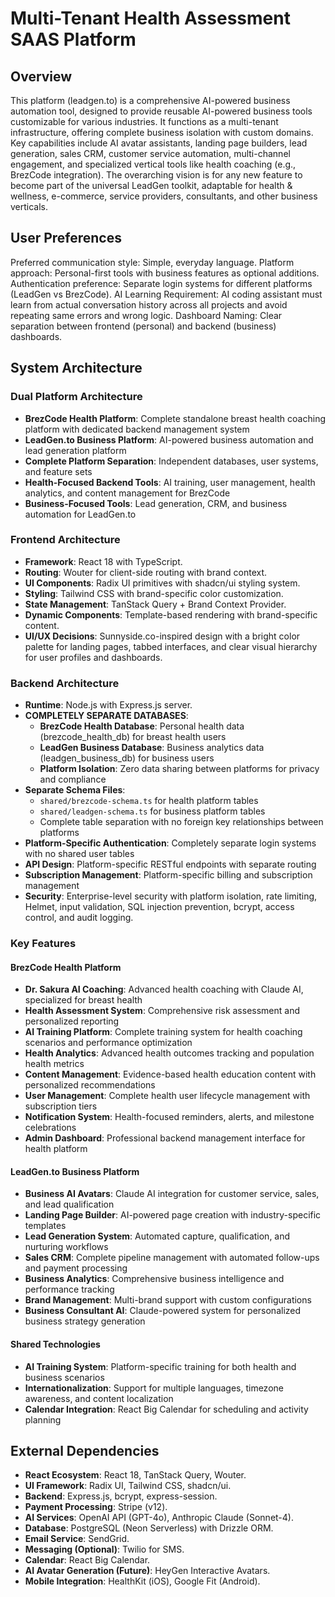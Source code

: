 # Multi-Tenant Health Assessment SAAS Platform

## Overview

This platform (leadgen.to) is a comprehensive AI-powered business automation tool, designed to provide reusable AI-powered business tools customizable for various industries. It functions as a multi-tenant infrastructure, offering complete business isolation with custom domains. Key capabilities include AI avatar assistants, landing page builders, lead generation, sales CRM, customer service automation, multi-channel engagement, and specialized vertical tools like health coaching (e.g., BrezCode integration). The overarching vision is for any new feature to become part of the universal LeadGen toolkit, adaptable for health & wellness, e-commerce, service providers, consultants, and other business verticals.

## User Preferences

Preferred communication style: Simple, everyday language.
Platform approach: Personal-first tools with business features as optional additions.
Authentication preference: Separate login systems for different platforms (LeadGen vs BrezCode).
AI Learning Requirement: AI coding assistant must learn from actual conversation history across all projects and avoid repeating same errors and wrong logic.
Dashboard Naming: Clear separation between frontend (personal) and backend (business) dashboards.

## System Architecture

### Dual Platform Architecture
- **BrezCode Health Platform**: Complete standalone breast health coaching platform with dedicated backend management system
- **LeadGen.to Business Platform**: AI-powered business automation and lead generation platform
- **Complete Platform Separation**: Independent databases, user systems, and feature sets
- **Health-Focused Backend Tools**: AI training, user management, health analytics, and content management for BrezCode
- **Business-Focused Tools**: Lead generation, CRM, and business automation for LeadGen.to

### Frontend Architecture
- **Framework**: React 18 with TypeScript.
- **Routing**: Wouter for client-side routing with brand context.
- **UI Components**: Radix UI primitives with shadcn/ui styling system.
- **Styling**: Tailwind CSS with brand-specific color customization.
- **State Management**: TanStack Query + Brand Context Provider.
- **Dynamic Components**: Template-based rendering with brand-specific content.
- **UI/UX Decisions**: Sunnyside.co-inspired design with a bright color palette for landing pages, tabbed interfaces, and clear visual hierarchy for user profiles and dashboards.

### Backend Architecture
- **Runtime**: Node.js with Express.js server.
- **COMPLETELY SEPARATE DATABASES**: 
  - **BrezCode Health Database**: Personal health data (brezcode_health_db) for breast health users
  - **LeadGen Business Database**: Business analytics data (leadgen_business_db) for business users
  - **Platform Isolation**: Zero data sharing between platforms for privacy and compliance
- **Separate Schema Files**: 
  - `shared/brezcode-schema.ts` for health platform tables
  - `shared/leadgen-schema.ts` for business platform tables
  - Complete table separation with no foreign key relationships between platforms
- **Platform-Specific Authentication**: Completely separate login systems with no shared user tables
- **API Design**: Platform-specific RESTful endpoints with separate routing
- **Subscription Management**: Platform-specific billing and subscription management
- **Security**: Enterprise-level security with platform isolation, rate limiting, Helmet, input validation, SQL injection prevention, bcrypt, access control, and audit logging.

### Key Features

#### BrezCode Health Platform
- **Dr. Sakura AI Coaching**: Advanced health coaching with Claude AI, specialized for breast health
- **Health Assessment System**: Comprehensive risk assessment and personalized reporting
- **AI Training Platform**: Complete training system for health coaching scenarios and performance optimization
- **Health Analytics**: Advanced health outcomes tracking and population health metrics
- **Content Management**: Evidence-based health education content with personalized recommendations
- **User Management**: Complete health user lifecycle management with subscription tiers
- **Notification System**: Health-focused reminders, alerts, and milestone celebrations
- **Admin Dashboard**: Professional backend management interface for health platform

#### LeadGen.to Business Platform  
- **Business AI Avatars**: Claude AI integration for customer service, sales, and lead qualification
- **Landing Page Builder**: AI-powered page creation with industry-specific templates
- **Lead Generation System**: Automated capture, qualification, and nurturing workflows
- **Sales CRM**: Complete pipeline management with automated follow-ups and payment processing
- **Business Analytics**: Comprehensive business intelligence and performance tracking
- **Brand Management**: Multi-brand support with custom configurations
- **Business Consultant AI**: Claude-powered system for personalized business strategy generation

#### Shared Technologies
- **AI Training System**: Platform-specific training for both health and business scenarios
- **Internationalization**: Support for multiple languages, timezone awareness, and content localization
- **Calendar Integration**: React Big Calendar for scheduling and activity planning

## External Dependencies

- **React Ecosystem**: React 18, TanStack Query, Wouter.
- **UI Framework**: Radix UI, Tailwind CSS, shadcn/ui.
- **Backend**: Express.js, bcrypt, express-session.
- **Payment Processing**: Stripe (v12).
- **AI Services**: OpenAI API (GPT-4o), Anthropic Claude (Sonnet-4).
- **Database**: PostgreSQL (Neon Serverless) with Drizzle ORM.
- **Email Service**: SendGrid.
- **Messaging (Optional)**: Twilio for SMS.
- **Calendar**: React Big Calendar.
- **AI Avatar Generation (Future)**: HeyGen Interactive Avatars.
- **Mobile Integration**: HealthKit (iOS), Google Fit (Android).